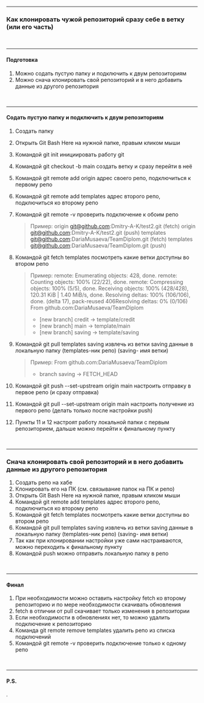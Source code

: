 <br>

***
### Как клонировать чужой репозиторий сразу себе в ветку (или его часть)

<br>

***
#### Подготовка
1. Можно содать пустую папку и подключить к двум репозиториям
2. Можно снача клонировать свой репозиторий и в него добавить данные из другого репозитория

<br>

***
#### Содать пустую папку и подключить к двум репозиториям
1. Создать папку
2. Открыть Git Bash Here на нужной папке, правым кликом мыши
3. Командой git init инициировать работу git
4. Командой git checkout -b main создать ветку и сразу перейти в неё
5. Командой git remote add origin адрес своего репо, подключиться к первому репо
6. Командой git remote add templates адрес второго репо, подключиться ко второму репо
7. Командой git remote -v проверить подключение к обоим репо

    > Пример:
    > origin  git@github.com:Dmitry-A-K/test2.git (fetch)
    > origin  git@github.com:Dmitry-A-K/test2.git (push)
    > templates       git@github.com:DariaMusaeva/TeamDiplom.git (fetch)
    > templates       git@github.com:DariaMusaeva/TeamDiplom.git (push)

8. Командой git fetch templates посмотреть какие ветки доступны во втором репо

    > Пример:
    > remote: Enumerating objects: 428, done.
    > remote: Counting objects: 100% (22/22), done.
    > remote: Compressing objects: 100% (5/5), done.
    > Receiving objects: 100% (428/428), 120.31 KiB | 1.40 MiB/s, done.
    > Resolving deltas: 100% (106/106), done. (delta 17), pack-reused 406Resolving deltas:   0% (0/106)
    > From github.com:DariaMusaeva/TeamDiplom
    > * [new branch]      credit     -> template/credit
    > * [new branch]      main       -> template/main
    > * [new branch]      saving     -> template/saving

9. Командой git pull templates saving извлечь из ветки saving данные в локальную папку (templates-ник репо) (saving- имя ветки)

    > Пример:
    > From github.com:DariaMusaeva/TeamDiplom
    > * branch            saving     -> FETCH_HEAD

11. Командой git push --set-upstream origin main настроить отправку в первое репо (и сразу отправка)
12. Командой git pull --set-upstream origin main настроить получение из первого репо (делать только после настройки push)
13. Пункты 11 и 12 настроят работу локальной папки с первым репозиторием, дальше можно перейти к финальному пункту

<br>

***
### Снача клонировать свой репозиторий и в него добавить данные из другого репозитория
1. Создать репо на хабе
2. Клонировать его на ПК (см. связывание папок на ПК и репо)
3. Открыть Git Bash Here на нужной папке, правым кликом мыши
4. Командой git remote add templates адрес второго репо, подключиться ко второму репо
5. Командой git fetch templates посмотреть какие ветки доступны во втором репо
6. Командой git pull templates saving извлечь из ветки saving данные в локальную папку (templates-ник репо) (saving- имя ветки)
7. Так как при клонировании настройки уже сами настраиваются, можно переходить к финальному пункту
8. Командой push можно отправить локальную папку в репо

<br>

***
#### Финал
1. При необходимости можно оставить настройку fetch ко второму репозиторию и по мере необходимости скачивать обновления
2. fetch в отличии от pull скачивает только изменения в репозитории
3. Если необходимости в обновлениях нет, то можно удалить подключение к репозиторию
4. Команда git remote remove templates удалить репо из списка подключений
5. Командой git remote -v проверить подключение только к одному репо

<br>

***
#### P.S.
  *.*

<br>

